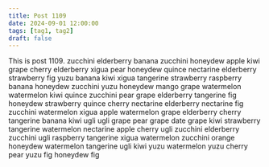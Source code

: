 ```yaml
---
title: Post 1109
date: 2024-09-01 12:00:00
tags: [tag1, tag2]
draft: false
---
```

This is post 1109.
zucchini
elderberry
banana
zucchini
honeydew
apple
kiwi
grape
cherry
elderberry
xigua
pear
honeydew
quince
nectarine
elderberry
strawberry
fig
yuzu
banana
kiwi
xigua
tangerine
strawberry
raspberry
banana
honeydew
zucchini
yuzu
honeydew
mango
grape
watermelon
watermelon
kiwi
quince
zucchini
pear
grape
elderberry
tangerine
fig
honeydew
strawberry
quince
cherry
nectarine
elderberry
nectarine
fig
zucchini
watermelon
xigua
apple
watermelon
grape
elderberry
cherry
tangerine
banana
kiwi
ugli
ugli
grape
pear
grape
date
grape
kiwi
strawberry
tangerine
watermelon
nectarine
apple
cherry
ugli
zucchini
elderberry
zucchini
ugli
raspberry
tangerine
xigua
watermelon
zucchini
orange
honeydew
watermelon
tangerine
ugli
kiwi
yuzu
watermelon
yuzu
cherry
pear
yuzu
fig
honeydew
fig
